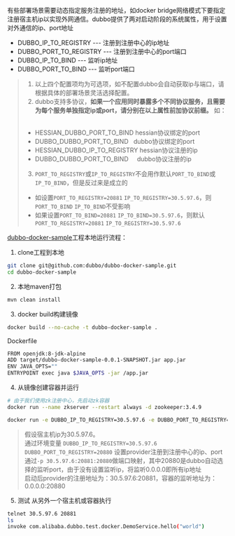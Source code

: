 有些部署场景需要动态指定服务注册的地址，如docker bridge网络模式下要指定注册宿主机ip以实现外网通信。dubbo提供了两对启动阶段的系统属性，用于设置对外通信的ip、port地址   
* DUBBO_IP_TO_REGISTRY --- 注册到注册中心的ip地址  
* DUBBO_PORT_TO_REGISTRY --- 注册到注册中心的port端口  
* DUBBO_IP_TO_BIND --- 监听ip地址  
* DUBBO_PORT_TO_BIND --- 监听port端口 

> 1. 以上四个配置项均为可选项，如不配置dubbo会自动获取ip与端口，请根据具体的部署场景灵活选择配置。 
> 2. dubbo支持多协议，**如果一个应用同时暴露多个不同协议服务，且需要为每个服务单独指定ip或port，请分别在以上属性前加协议前缀。** 如：  
> * HESSIAN_DUBBO_PORT_TO_BIND    hessian协议绑定的port
> * DUBBO_DUBBO_PORT_TO_BIND      dubbo协议绑定的port
> * HESSIAN_DUBBO_IP_TO_REGISTRY  hessian协议注册的ip
> * DUBBO_DUBBO_PORT_TO_BIND      dubbo协议注册的ip
> 3. `PORT_TO_REGISTRY`或`IP_TO_REGISTRY`不会用作默认`PORT_TO_BIND`或`IP_TO_BIND`，但是反过来是成立的
> * 如设置`PORT_TO_REGISTRY=20881` `IP_TO_REGISTRY=30.5.97.6`，则`PORT_TO_BIND` `IP_TO_BIND`不受影响
> * 如果设置`PORT_TO_BIND=20881` `IP_TO_BIND=30.5.97.6`，则默认`PORT_TO_REGISTRY=20881` `IP_TO_REGISTRY=30.5.97.6`
> 

[dubbo-docker-sample](https://github.com/dubbo/dubbo-docker-sample)工程本地运行流程： 
 
1. clone工程到本地 
```sh
git clone git@github.com:dubbo/dubbo-docker-sample.git
cd dubbo-docker-sample
```
2. 本地maven打包  
```sh
mvn clean install  
```
3. docker build构建镜像  
```sh
docker build --no-cache -t dubbo-docker-sample . 
```
Dockerfile
```sh
FROM openjdk:8-jdk-alpine
ADD target/dubbo-docker-sample-0.0.1-SNAPSHOT.jar app.jar
ENV JAVA_OPTS=""
ENTRYPOINT exec java $JAVA_OPTS -jar /app.jar
```
4. 从镜像创建容器并运行
```sh
# 由于我们使用zk注册中心，先启动zk容器
docker run --name zkserver --restart always -d zookeeper:3.4.9
```
```sh
docker run -e DUBBO_IP_TO_REGISTRY=30.5.97.6 -e DUBBO_PORT_TO_REGISTRY=20881 -p 30.5.97.6:20881:20880 --link zkserver:zkserver -it --rm dubbo-docker-sample
```
> 假设宿主机ip为30.5.97.6。    
> 通过环境变量 `DUBBO_IP_TO_REGISTRY=30.5.97.6` `DUBBO_PORT_TO_REGISTRY=20880` 设置provider注册到注册中心的ip、port      
> 通过`-p 30.5.97.6:20881:20880`做端口映射，其中20880是dubbo自动选择的监听port，由于没有设置监听ip，将监听0.0.0.0即所有ip地址  
> 启动后provider的注册地址为：30.5.97.6:20881，容器的监听地址为：0.0.0.0:20880  

5. 测试
从另外一个宿主机或容器执行
```sh
telnet 30.5.97.6 20881
ls
invoke com.alibaba.dubbo.test.docker.DemoService.hello("world")
```
